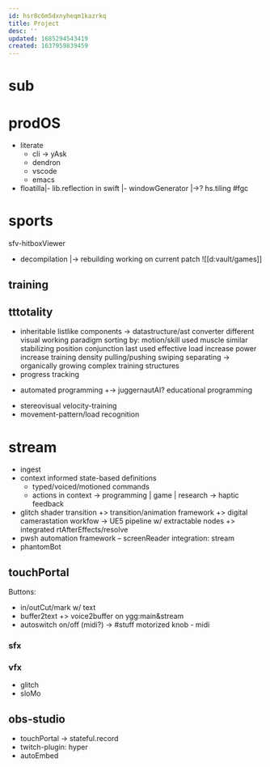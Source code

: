 ```yaml
---
id: hsr8c6m5dxnyheqm1kazrkq
title: Project
desc: ''
updated: 1685294543419
created: 1637959839459
---
```

# sub
# prodOS
+ literate
  - cli
  -> yAsk
  - dendron
  - vscode
  - emacs
+ floatilla|- lib.reflection in swift
|- windowGenerator
|->? hs.tiling
#fgc
# sports
sfv-hitboxViewer
+ decompilation
|-> rebuilding working on current patch
![[d:vault/games]]

## training
## tttotality
- inheritable listlike components
  -> datastructure/ast converter
  different visual working paradigm
  sorting by:
    motion/skill
    used muscle
    similar stabilizing position
    conjunction
    last used
    effective load increase
    power increase
    training density
  pulling/pushing swiping separating
  -> organically growing complex training structures
- progress tracking
+ automated programming
+-> juggernautAI?
educational programming
- stereovisual velocity-training
- movement-pattern/load recognition

# stream
- ingest
- context informed state-based definitions
  - typed/voiced/motioned commands
  - actions in context
  -> programming | game | research
  -> haptic feedback
- glitch shader transition
+> transition/animation framework
+> digital camerastation workfow -> UE5 pipeline w/ extractable nodes
+> integrated rtAfterEffects/resolve
- pwsh automation framework – screenReader integration: stream
- phantomBot

## touchPortal
  Buttons:
  - in/outCut/mark w/ text
  - buffer2text
  +> voice2buffer on ygg:main&stream
  - autoswitch on/off (midi?)
  -> #stuff motorized knob - midi

  ### sfx
  ### vfx
  - glitch
  - sloMo

## obs-studio
- touchPortal -> stateful.record
- twitch-plugin: hyper
- autoEmbed
